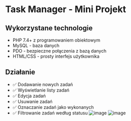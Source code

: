 # Task Manager - Mini Projekt

## Wykorzystane technologie
- PHP 7.4+ z programowaniem obiektowym
- MySQL - baza danych
- PDO - bezpieczne połączenia z bazą danych
- HTML/CSS - prosty interfejs użytkownika

## Działanie
- ✅ Dodawanie nowych zadań
- ✅ Wyświetlanie listy zadań
- ✅ Edycja zadań
- ✅ Usuwanie zadań
- ✅ Oznaczanie zadań jako wykonanych
- ✅ Filtrowanie zadań według statusu
![image](https://github.com/user-attachments/assets/22c2ee41-851c-4f1d-a062-073bc4a78a82)
![image](https://github.com/user-attachments/assets/94d2c2b3-633e-4812-a3e2-31c120aadc0a)
